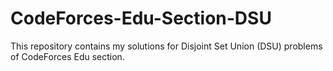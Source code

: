 # CodeForces-Edu-Section-DSU
This repository contains my solutions for Disjoint Set Union (DSU) problems of CodeForces Edu section.
